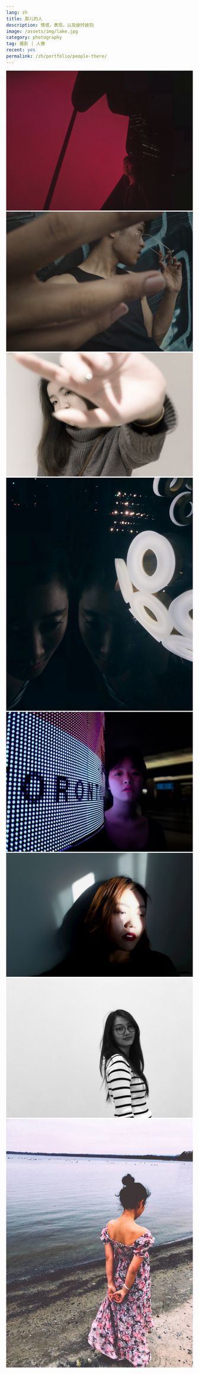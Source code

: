 ```yaml
---
lang: zh
title: 那儿的人
description: 情感，表现，以及彼时彼刻
image: /assets/img/lake.jpg
category: photography
tag: 摄影 | 人像
recent: yes
permalink: /zh/portfolio/people-there/
---
```


<div class="row">
	<div class="4u 12u$(small)">
        <span class="image fit"><img src="/assets/img/maple.jpg" alt="枫叶" /></span>
        <span class="image fit"><img src="/assets/img/michael.jpg" alt="麦克" /></span>
        <span class="image fit"><img src="/assets/img/angle.jpg" alt="角度" /></span>
    </div>
    <div class="4u 12u$(small)">
        <span class="image fit"><img src="/assets/img/light-mirror.jpg" alt="光镜" /></span>
        <span class="image fit"><img src="/assets/img/train-station.jpg" alt="车站" /></span>
        <span class="image fit"><img src="/assets/img/forward.jpg" alt="前面" /></span>
    </div>
    <div class="4u$ 12u$(small)">
        <span class="image fit"><img src="/assets/img/there.jpg" alt="那里" /></span>
        <span class="image fit"><img src="/assets/img/lake.jpg" alt="湖边" /></span>
    </div>
</div>
